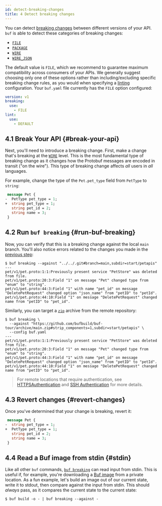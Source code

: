 ```yaml
---
id: detect-breaking-changes
title: 4 Detect breaking changes
---
```


You can detect [breaking changes][breaking] between different versions of your
API. `buf` is able to detect these categories of breaking changes:

- [`FILE`](/buf/breaking/rules.md#categories)
- [`PACKAGE`](/buf/breaking/rules.md#categories)
- [`WIRE`][wire]
- [`WIRE_JSON`](/buf/breaking/rules.md#categories)

The default value is `FILE`, which we recommend to guarantee maximum
compatibility across consumers of your APIs. We generally suggest choosing only
one of these options rather than including/excluding specific breaking change
rules, as you would when specifying a [linting] configuration. Your `buf.yaml`
file currently has the `FILE` option configured:

```yaml title="buf.yaml"
version: v1
breaking:
  use:
    - FILE
lint:
  use:
    - DEFAULT
```

## 4.1 Break Your API {#break-your-api}

Next, you'll need to introduce a breaking change. First, make a change that's
breaking at the [`WIRE`][wire] level. This is the most fundamental type of
breaking change as it changes how the Protobuf messages are encoded in transit
("on the wire"). This type of breaking change affects _all_ users in _all_
languages.

For example, change the type of the `Pet.pet_type` field from `PetType` to
`string`:

```protobuf title=pet/v1/pet.proto {2-3}
 message Pet {
-  PetType pet_type = 1;
+  string pet_type = 1;
   string pet_id = 2;
   string name = 3;
 }
```

## 4.2 Run `buf breaking` {#run-buf-breaking}

Now, you can verify that this is a breaking change against the local `main`
branch. You'll also notice errors related to the changes you made in the
[previous step](lint-your-api.md):

```terminal
$ buf breaking --against "../../.git#branch=main,subdir=start/petapis"
---
pet/v1/pet.proto:1:1:Previously present service "PetStore" was deleted from file.
pet/v1/pet.proto:20:3:Field "1" on message "Pet" changed type from "enum" to "string".
pet/v1/pet.proto:44:3:Field "1" with name "pet_id" on message "DeletePetRequest" changed option "json_name" from "petID" to "petId".
pet/v1/pet.proto:44:10:Field "1" on message "DeletePetRequest" changed name from "petID" to "pet_id".
```

Similarly, you can target a [`zip`][zip] archive from the remote repository:

```terminal
$ buf breaking \
  --against "https://github.com/bufbuild/buf-tour/archive/main.zip#strip_components=1,subdir=start/petapis" \
  --config buf.yaml
---
pet/v1/pet.proto:1:1:Previously present service "PetStore" was deleted from file.
pet/v1/pet.proto:20:3:Field "1" on message "Pet" changed type from "enum" to "string".
pet/v1/pet.proto:44:3:Field "1" with name "pet_id" on message "DeletePetRequest" changed option "json_name" from "petID" to "petId".
pet/v1/pet.proto:44:10:Field "1" on message "DeletePetRequest" changed name from "petID" to "pet_id".
```

> For remote locations that require authentication, see
> [HTTPSAuthentication](/buf/other/inputs.md#https) and
> [SSH Authentication](/buf/other/inputs.md#ssh) for more details.

## 4.3 Revert changes {#revert-changes}

Once you've determined that your change is breaking, revert it:

```protobuf title=pet/v1/pet.proto {2-3}
 message Pet {
-  string pet_type = 1;
+  PetType pet_type = 1;
   string pet_id = 2;
   string name = 3;
 }
```

## 4.4 Read a Buf image from stdin {#stdin}

Like all other `buf` commands, [`buf breaking`][breaking] can read input from
stdin. This is useful if, for example, you're downloading a
[Buf image](/bsr/data-model/images.md) from a private location. As a fun example,
let's build an image out of our current state, write it to stdout, then compare
against the input from stdin. This should _always_ pass, as it compares the
current state to the current state:

```terminal
$ buf build -o - | buf breaking --against -
```

[breaking]: /buf/breaking/explanation
[linting]: /buf/lint/explanation
[wire]: /buf/breaking/rules.md#categories
[zip]: /buf/other/inputs#zip

